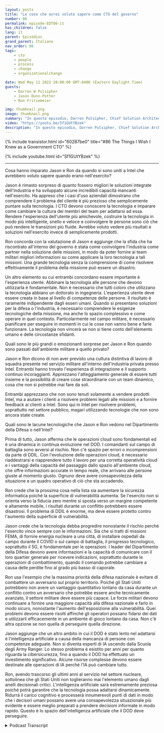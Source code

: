 ```yaml
---
layout: posts
title: "Le cose che avrei voluto sapere come CTO del governo"
number: 86
permalink: episode-EDT86-it
has_children: false
lang: it
parent: Episódios
grand_parent: Italiano
nav_order: 86
tags:
    - cto
    - people
    - process
    - change
    - organizationalchange

date: Wed May 11 2022 20:00:00 GMT-0400 (Eastern Daylight Time)
guests:
    - Darren W Pulsipher
    - Jason Dunn-Potter
    - Ron Fritzemeier

img: thumbnail.png
image: thumbnail.png
summary: "In questo episodio, Darren Pulsipher, Chief Solution Architect, settore pubblico, Intel, dà il benvenuto ai special guest Jason Dunn-Potter, Ex Chief Warrant Officer, US Army, e Ron Fritzemeier, Ex Vice Ammiraglio, US Navy. Entrambi sono ora da cinque mesi nelle loro posizioni come Solution Architects e Mission Specialists nel team del Dipartimento della Difesa di Intel."
video: "https://youtu.be/Sf1GUtYBzek"
description: "In questo episodio, Darren Pulsipher, Chief Solution Architect, settore pubblico, Intel, dà il benvenuto ai special guest Jason Dunn-Potter, Ex Chief Warrant Officer, US Army, e Ron Fritzemeier, Ex Vice Ammiraglio, US Navy. Entrambi sono ora da cinque mesi nelle loro posizioni come Solution Architects e Mission Specialists nel team del Dipartimento della Difesa di Intel."
---
```


<div>
{% include transistor.html id="60287be0" title="#86 The Things I Wish I Knew as a Government CTO" %}

{% include youtube.html id="Sf1GUtYBzek" %}
</div>

---

Cosa hanno imparato Jason e Ron da quando si sono uniti a Intel che avrebbero voluto sapere quando erano nell'esercito?

Jason è rimasto sorpreso di quanto fossero migliori le soluzioni integrate dell'industria e ha sviluppato alcune incredibili capacità mancanti nell'esercito. Ha appreso che i casi d'uso aziendali dimostrano che comprendere il problema del cliente è più prezioso che semplicemente puntare sulla tecnologia. I CTO devono conoscere la tecnologia e imparare come cambiare la cultura dei membri del team per adattarsi ad essa. Rendere l'esperienza dell'utente più amichevole, costruire la tecnologia in modo più intelligente, snello e veloce e coinvolgere le persone sono ciò che può rendere le transizioni più fluide. Avrebbe voluto vedere più risultati e soluzioni nell'esercito invece di semplicemente prodotti.

Ron concorda con la valutazione di Jason e aggiunge che la sfida che ha riscontrato all'interno del governo è stata come coinvolgere l'industria come partner nella soluzione delle missioni, in modo da poter fornire ai team militari migliori informazioni su come applicare la loro tecnologia a tali missioni. Una grande tecnologia senza la comprensione di come risolvere effettivamente il problema della missione può essere un disastro.

Un altro elemento su cui entrambi concordano essere importante è l'esperienza utente. Abbinare la tecnologia alle persone che devono utilizzarla è fondamentale. Non è necessario che tutti coloro che utilizzano la tecnologia abbiano un dottorato in ingegneria. L'esperienza utente deve essere creata in base al livello di competenze delle persone. Il risultato è raramente indipendente dagli esseri umani. Quando si presentano soluzioni per la difesa o l'industria, è necessario comprendere le esigenze tecnologiche della missione, ma anche lo spazio complessivo e come operare in quel contesto. Particolarmente nel campo militare, è necessario pianificare per eseguire in momenti in cui le cose non vanno bene e farle funzionare. La tecnologia non vincerà se non si tiene conto dell'elemento umano e delle circostanze sfidanti.

Quali sono le più grandi o emozionanti sorprese per Jason e Ron quando sono passati dall'ambiente militare a quello privato?

Jason e Ron dicono di non aver previsto una cultura distintiva di lavoro di squadra presente nel servizio militare all'interno dell'industria privata presso Intel. Entrambi hanno trovato l'esperienza di integrazione e il supporto continuo incoraggianti. Apprezzano l'atteggiamento generale di essere tutti insieme e la possibilità di creare cose straordinarie con un team dinamico, cosa che non si potrebbe mai fare da soli.

Entrambi apprezzano che non sono tenuti solamente a vendere prodotti Intel, ma a aiutare i clienti a risolvere problemi legati alle missioni e a fornire feedback ai clienti a Intel. Sono qui in Intel per risolvere problemi, soprattutto nel settore pubblico, magari utilizzando tecnologie che non sono ancora state create.

Quali sono le lacune tecnologiche che Jason e Ron vedono nel Dipartimento della Difesa o nell'Intel?

Prima di tutto, Jason afferma che le operazioni cloud sono fondamentali ed è una dinamica in continua evoluzione nel DOD. I comandanti sul campo di battaglia sono avversi al rischio. Non c'è spazio per errori o incomprensioni da parte di DDIL. Con l'evoluzione delle operazioni cloud, è necessario riaddestrarsi e riapprendere tutto il lavoro per una corretta operatività cloud e i vantaggi della capacità del passaggio dallo spazio all'ambiente cloud, che offre informazioni accurate in tempo reale, che arrivano alle persone giuste al momento giusto. Ognuno deve avere consapevolezza della situazione e un quadro operativo di ciò che sta accadendo.

Ron crede che la prossima cosa nella lista sia aumentare la sicurezza informatica poiché la superficie di vulnerabilità aumenta. Se l'esercito non si orienta verso la fiducia zero mentre si sposta verso un margine competente e altamente mobile, i risultati durante un conflitto potrebbero essere disastrosi. Il problema di DDIL è enorme, ma deve essere protetto contro l'aumento della superficie di vulnerabilità.

Jason crede che la tecnologia debba progredire nonostante il rischio perché l'esercito vince sempre con le informazioni. Sia che si tratti di missioni FEMA, di fornire energia nucleare a una città, di installare ospedali da campo durante il COVID o sul campo di battaglia, il progresso tecnologico, soprattutto il 5G, è fondamentale per le operazioni. I leader del Dipartimento della Difesa devono avere informazioni e la capacità di comunicare con il loro quartier generale per ricevere indicazioni, soprattutto durante le operazioni di combattimento, quando il comando potrebbe cambiare a causa delle perdite fino al grado più basso di caporale.

Ron usa l'esempio che la massima priorità della difesa nazionale è evitare di combattere un avversario sul proprio territorio. Poiché gli Stati Uniti potrebbero non avere un vantaggio quantitativo lontano da casa durante un conflitto contro un avversario che potrebbe essere anche tecnicamente avanzato, il settore militare deve essere più capace. Le forze militari devono continuare a fornire una maggiore capacità alla difesa nazionale e farlo in modo sicuro, nonostante l'aumento dell'esposizione alla vulnerabilità. Quei problemi devono essere risolti affinché gli operatori possano fidarsi dei dati e utilizzarli efficacemente in un ambiente di gioco lontano da casa. Non c'è altra opzione se non quella di perseguire quella direzione.

Jason aggiunge che un altro ambito in cui il DOD è stato lento nel adattarsi è l'intelligenza artificiale a causa della mancanza di persone con competenze adeguate. Non si diventa esperti di IA uscendo dalla Scuola degli Army Ranger. Lo stesso problema è esistito per anni per quanto riguarda la cibersicurezza, fino a quando il DOD ha effettuato un investimento significativo. Alcune risorse complesse devono essere destinate alle operazioni di IA perché l'IA può cambiare tutto.

Ron, avendo trascorso gli ultimi anni al servizio nel settore nucleare, sottolinea che gli Stati Uniti non toglieranno mai l'elemento umano dagli anelli decisionali critici. L'intelligenza artificiale sarà estremamente preziosa poiché potrà garantire che la tecnologia possa adattarsi dinamicamente. Ridurrà il carico cognitivo e processerà innumerevoli punti di dati in modo che i decisori umani possano avere una consapevolezza situazionale più evidente e essere meglio preparati a prendere decisioni informate in modo rapido. Questo è lo spazio dell'intelligenza artificiale che il DOD deve perseguire.



<details>
<summary> Podcast Transcript </summary>

<p></p>

</details>
